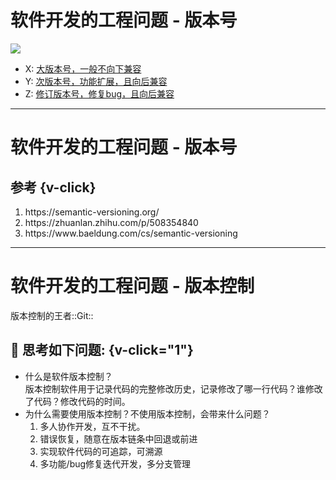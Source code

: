 # 软件开发的工程问题 - 版本号

<div class="flex items-center justify-center mb-5" v-click>
  <img src="/android-brief/software-semantic-version.png" class="w-[80%] !border-0"  />
</div>

<div v-click>

- X: <u class="text-red-500">大版本号，一般不向下兼容</u>
- Y: <u class="text-orange-600">次版本号，功能扩展，且向后兼容</u>
- Z: <u class="text-lime-700">修订版本号，修复bug，且向后兼容</u>

</div>

---

# 软件开发的工程问题 - 版本号

## 参考 {v-click}

<ol v-click>
  <li>https://semantic-versioning.org/</li>
  <li>https://zhuanlan.zhihu.com/p/508354840</li>
  <li>https://www.baeldung.com/cs/semantic-versioning</li>
</ol>

---

# 软件开发的工程问题 - 版本控制
版本控制的王者::Git::

## 🤔 思考如下问题: {v-click="1"}

<div class="mb-5"></div>

<ul>
  <li v-click="2">
    什么是软件版本控制？
    <div class="text-red-800" v-click="4">版本控制软件用于记录代码的完整修改历史，记录修改了哪一行代码？谁修改了代码？修改代码的时间。</div>
  </li>
  <li v-click="3">
    为什么需要使用版本控制？不使用版本控制，会带来什么问题？
    <ol class="text-blue-800">
      <li v-click="5">多人协作开发，互不干扰。</li>
      <li v-click="6">错误恢复，随意在版本链条中回退或前进</li>
      <li v-click="7">实现软件代码的可追踪，可溯源</li>
      <li v-click="8">多功能/bug修复迭代开发，多分支管理</li>
    </ol>
  </li>
</ul>
